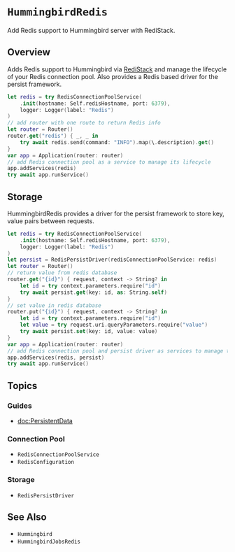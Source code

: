 # ``HummingbirdRedis``

Add Redis support to Hummingbird server with RediStack.

## Overview

Adds Redis support to Hummingbird via [RediStack](https://github.com/swift-server/RediStack) and manage the lifecycle of your Redis connection pool. Also provides a Redis based driver for the persist framework.

```swift
let redis = try RedisConnectionPoolService(
    .init(hostname: Self.redisHostname, port: 6379),
    logger: Logger(label: "Redis")
)
// add router with one route to return Redis info
let router = Router()
router.get("redis") { _, _ in
    try await redis.send(command: "INFO").map(\.description).get()
}
var app = Application(router: router)
// add Redis connection pool as a service to manage its lifecycle
app.addServices(redis)
try await app.runService()
```

## Storage

HummingbirdRedis provides a driver for the persist framework to store key, value pairs between requests.

```swift
let redis = try RedisConnectionPoolService(
    .init(hostname: Self.redisHostname, port: 6379),
    logger: Logger(label: "Redis")
)
let persist = RedisPersistDriver(redisConnectionPoolService: redis)
let router = Router()
// return value from redis database
router.get("{id}") { request, context -> String? in
    let id = try context.parameters.require("id")
    try await persist.get(key: id, as: String.self)
}
// set value in redis database
router.put("{id}") { request, context -> String? in
    let id = try context.parameters.require("id")
    let value = try request.uri.queryParameters.require("value")
    try await persist.set(key: id, value: value)
}
var app = Application(router: router)
// add Redis connection pool and persist driver as services to manage their lifecycle
app.addServices(redis, persist)
try await app.runService()
```


## Topics

### Guides

- <doc:PersistentData>

### Connection Pool

- ``RedisConnectionPoolService``
- ``RedisConfiguration``

### Storage

- ``RedisPersistDriver``

## See Also

- ``Hummingbird``
- ``HummingbirdJobsRedis``
